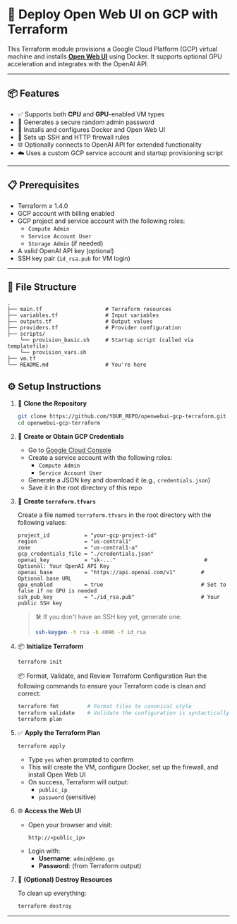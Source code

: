 # 🚀 Deploy Open Web UI on GCP with Terraform

This Terraform module provisions a Google Cloud Platform (GCP) virtual machine and installs **[Open Web UI](https://github.com/open-webui/open-webui)** using Docker. It supports optional GPU acceleration and integrates with the OpenAI API.

---

## 📦 Features

- ✅ Supports both **CPU** and **GPU**-enabled VM types  
- 🔐 Generates a secure random admin password  
- 🐳 Installs and configures Docker and Open Web UI  
- 🔑 Sets up SSH and HTTP firewall rules  
- 🌐 Optionally connects to OpenAI API for extended functionality  
- ☁️ Uses a custom GCP service account and startup provisioning script  

---

## 📋 Prerequisites

- Terraform ≥ 1.4.0  
- GCP account with billing enabled  
- GCP project and service account with the following roles:  
  - `Compute Admin`  
  - `Service Account User`  
  - `Storage Admin` (if needed)  
- A valid OpenAI API key (optional)  
- SSH key pair (`id_rsa.pub` for VM login)  

---

## 📁 File Structure

```plaintext
.
├── main.tf                    # Terraform resources
├── variables.tf               # Input variables
├── outputs.tf                 # Output values
├── providers.tf               # Provider configuration
├── scripts/
    └── provision_basic.sh     # Startup script (called via templatefile)
    └── provision_vars.sh
├── vm.tf 
└── README.md                  # You're here
```

## ⚙️ Setup Instructions

1. 📁 **Clone the Repository**

    ```bash
    git clone https://github.com/YOUR_REPO/openwebui-gcp-terraform.git
    cd openwebui-gcp-terraform
    ```

2. 🔑 **Create or Obtain GCP Credentials**

    - Go to [Google Cloud Console](https://console.cloud.google.com/)
    - Create a service account with the following roles:
        - `Compute Admin`
        - `Service Account User`
    - Generate a JSON key and download it (e.g., `credentials.json`)
    - Save it in the root directory of this repo

3. 📄 **Create `terraform.tfvars`**

    Create a file named `terraform.tfvars` in the root directory with the following values:

    ```hcl
    project_id           = "your-gcp-project-id"
    region               = "us-central1"
    zone                 = "us-central1-a"
    gcp_credentials_file = "./credentials.json"
    openai_key           = "sk-..."                            # Optional: Your OpenAI API Key
    openai_base          = "https://api.openai.com/v1"        # Optional base URL
    gpu_enabled          = true                               # Set to false if no GPU is needed
    ssh_pub_key          = "./id_rsa.pub"                     # Your public SSH key
    ```

    > 🛠️ If you don't have an SSH key yet, generate one:
    >
    > ```bash
    > ssh-keygen -t rsa -b 4096 -f id_rsa
    > ```

4. 📦 **Initialize Terraform**

    ```bash
    terraform init
    ```
    
    📦 Format, Validate, and Review Terraform Configuration
    Run the following commands to ensure your Terraform code is clean and correct:
    
    ```bash
    terraform fmt         # Format files to canonical style
    terraform validate    # Validate the configuration is syntactically valid
    terraform plan  
    ```
5. ✅ **Apply the Terraform Plan**

    ```bash
    terraform apply
    ```

    - Type `yes` when prompted to confirm
    - This will create the VM, configure Docker, set up the firewall, and install Open Web UI
    - On success, Terraform will output:
        - `public_ip`
        - `password` (sensitive)

6. 🌐 **Access the Web UI**

    - Open your browser and visit:
      ```
      http://<public_ip>
      ```
    - Login with:
      - **Username**: `admin@demo.gs`
      - **Password**: (from Terraform output)

7. 🧹 **(Optional) Destroy Resources**

    To clean up everything:

    ```bash
    terraform destroy
    ```

---


